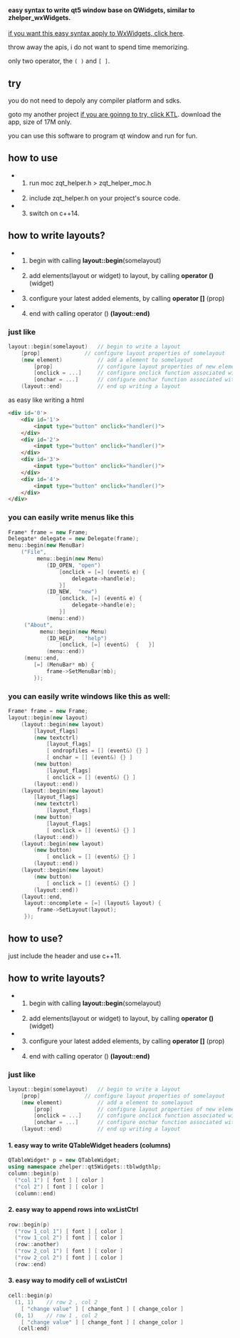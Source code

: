 #### easy syntax to write qt5 window base on QWidgets, similar to zhelper_wxWidgets.

[if you want this easy syntax apply to WxWidgets, click here](github.com/bbqz007/zhelper-wxWidgets).

throw away the apis, i do not want to spend time memorizing.

only two operator, the `( )` and `[ ]`.

## try
you do not need to depoly any compiler platform and sdks.

goto my another project [if you are goinng to try, click KTL](https://github.com/bbqz007/KTL). download the app, size of 17M only.

you can use this software to program qt window and run for fun.

## how to use

* 1. run moc zqt_helper.h > zqt_helper_moc.h

* 2. include zqt_helper.h on your project's source code.

* 3. switch on c++14.

## how to write layouts?

* 1. begin with calling **layout::begin**(somelayout)

* 2. add elements(layout or widget) to layout, by calling **operator ()** (widget)

* 3. configure your latest added elements, by calling **operator []** (prop)

* 4. end with calling operator () **(layout::end)**

### just like 
```c++
layout::begin(somelayout)   // begin to write a layout
    [prop]              // configure layout properties of somelayout
    (new element)           // add a element to somelayout
        [prop]              // configure layout properties of new element
        [onclick = ...]     // configure onclick function associated with new element
        [onchar = ...]      // configure onchar function associated with new element
    (layout::end)           // end up writing a layout
```
as easy like writing a html
```html
<div id='0'>
    <div id='1'>
        <input type="button" onclick="handler()">
    </div>
    <div id='2'>
        <input type="button" onclick="handler()">
    </div>
    <div id='3'>
        <input type="button" onclick="handler()">
    </div>
    <div id='4'>
        <input type="button" onclick="handler()">
    </div>
</div>
```

### you can easily write menus like this
```c++
Frame* frame = new Frame;
Delegate* delegate = new Delegate(frame);
menu::begin(new MenuBar)
    ("File", 
         menu::begin(new Menu)
            (ID_OPEN, "open")
                [onclick = [=] (event& e) {
                    delegate->handle(e);
                }]
            (ID_NEW,  "new")  
                [onclick, [=] (event& e) {
                    delegate->handle(e);
                }]
            (menu::end))
     ("About",
          menu::begin(new Menu)
            (ID_HELP,   "help")
                [onclick, [=] (event&)  {   }]
            (menu::end))
     (menu::end,   
        [=] (MenuBar* mb) {
            frame->SetMenuBar(mb);
        });
```

### you can easily write windows like this as well:
```c++
Frame* frame = new Frame;
layout::begin(new layout)
    (layout::begin(new layout)
        [layout_flags]
        (new textctrl)
            [layout_flags]
            [ ondropfiles = [] (event&) {} ]
            [ onchar = [] (event&) {} ]
        (new button) 
            [layout_flags]
            [ onclick = [] (event&) {} ]
        (layout::end))
    (layout::begin(new layout)
        [layout_flags]
        (new textctrl)
            [layout_flags]
        (new button) 
            [layout_flags]
            [ onclick = [] (event&) {} ]
        (layout::end))
    (layout::begin(new layout)
        (new button) 
            [ onclick = [] (event&) {} ]
        (layout::end))
    (layout::begin(new layout)
        (new button) 
            [ onclick = [] (event&) {} ]
        (layout::end))
    (layout::end, 
     layout::oncomplete = [=] (layout& layout) {
         frame->SetLayout(layout);
     });
```


## how to use?

just include the header and use c++11.

## how to write layouts?

* 1. begin with calling **layout::begin**(somelayout)

* 2. add elements(layout or widget) to layout, by calling **operator ()** (widget)

* 3. configure your latest added elements, by calling **operator []** (prop)

* 4. end with calling operator () **(layout::end)**

### just like 
```c++
layout::begin(somelayout)   // begin to write a layout
    [prop]              // configure layout properties of somelayout
    (new element)           // add a element to somelayout
        [prop]              // configure layout properties of new element
        [onclick = ...]     // configure onclick function associated with new element
        [onchar = ...]      // configure onchar function associated with new element
    (layout::end)           // end up writing a layout
```


#### 1. easy way to write QTableWidget headers (columns)
```c++
QTableWidget* p = new QTableWidget;
using namespace zhelper::qt5Widgets::tblwdgthlp;
column::begin(p)
  ("col 1") [ font ] [ color ]
  ("col 2") [ font ] [ color ]
  (column::end)
```

#### 2. easy way to append rows into wxListCtrl
```c++
row::begin(p)
  ("row 1_col 1") [ font ] [ color ]
  ("row 1_col 2") [ font ] [ color ]
  (row::another)
  ("row 2_col 1") [ font ] [ color ]
  ("row 2_col 2") [ font ] [ color ]
  (row::end)
```

#### 3. easy way to modify cell of wxListCtrl
```c++
cell::begin(p)
  (1, 1)    // row 2 , col 2
    [ "change value" ] [ change_font ] [ change_color ]
  (0, 1)    // row 1 , col 2
    [ "change value" ] [ change_font ] [ change_color ]
   (cell:end)
```
